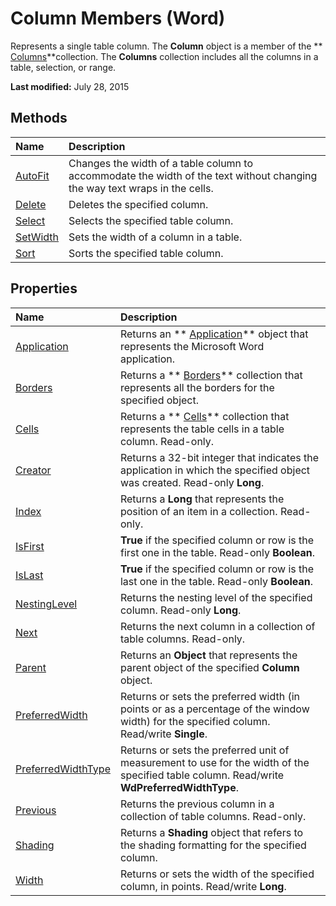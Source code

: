 
# Column Members (Word)
Represents a single table column. The  **Column** object is a member of the ** [Columns](7c2d1353-cbc4-a162-83a1-6cac1300266f.md)**collection. The  **Columns** collection includes all the columns in a table, selection, or range.

 **Last modified:** July 28, 2015


## Methods



|**Name**|**Description**|
|:-----|:-----|
| [AutoFit](ced620ce-628b-7eb6-bd4f-5ca8ddf0f072.md)|Changes the width of a table column to accommodate the width of the text without changing the way text wraps in the cells.|
| [Delete](1e1e874c-3fbe-77c1-22fd-5cc27c12f9a7.md)|Deletes the specified column.|
| [Select](304d7e2a-8365-b609-6765-655eea45dee2.md)|Selects the specified table column.|
| [SetWidth](fd42d86d-53a4-c05d-81c3-add15cf05766.md)|Sets the width of a column in a table.|
| [Sort](c71dbc55-a0dc-4ced-f579-6b446c427f88.md)|Sorts the specified table column.|

## Properties



|**Name**|**Description**|
|:-----|:-----|
| [Application](2c4269f8-f723-66b1-c8b2-a440e788883a.md)|Returns an  ** [Application](d1cf6f8f-4e88-bf01-93b4-90a83f79cb44.md)** object that represents the Microsoft Word application.|
| [Borders](f5be6ae3-48e8-015d-76a5-09be2aaeb7d4.md)|Returns a  ** [Borders](6dd1d4cc-2dcf-22c7-a299-4721a5543ba3.md)** collection that represents all the borders for the specified object.|
| [Cells](425fb211-75bf-028b-d70d-5653b7b6136e.md)|Returns a  ** [Cells](ceaa5b45-518d-d6ea-1ce8-5a34f6e37046.md)** collection that represents the table cells in a table column. Read-only.|
| [Creator](cadc230a-006c-6b2c-4ae0-115652f5280a.md)|Returns a 32-bit integer that indicates the application in which the specified object was created. Read-only  **Long**.|
| [Index](f9654083-6914-887c-5819-d713df7cec62.md)|Returns a  **Long** that represents the position of an item in a collection. Read-only.|
| [IsFirst](415048d5-b7a8-67e5-674b-19ca8ba93d8a.md)| **True** if the specified column or row is the first one in the table. Read-only **Boolean**.|
| [IsLast](9f5e51fe-4bb7-a179-4dde-373f7798f200.md)| **True** if the specified column or row is the last one in the table. Read-only **Boolean**.|
| [NestingLevel](194c6759-33ec-832d-6353-83ee80a15290.md)|Returns the nesting level of the specified column. Read-only  **Long**.|
| [Next](fa2953dc-f5a6-ff58-9a64-42f865725ac7.md)|Returns the next column in a collection of table columns. Read-only.|
| [Parent](bdec1d26-f9bd-172e-6cb2-995ddbe3fa82.md)|Returns an  **Object** that represents the parent object of the specified **Column** object.|
| [PreferredWidth](b275a938-c0a0-3f92-f67e-6b3bead43466.md)|Returns or sets the preferred width (in points or as a percentage of the window width) for the specified column. Read/write  **Single**.|
| [PreferredWidthType](31ff517d-a31b-bb0c-bc0a-332041bdd25e.md)|Returns or sets the preferred unit of measurement to use for the width of the specified table column. Read/write  **WdPreferredWidthType**.|
| [Previous](633b0d86-5591-5dcf-f2f3-f414c193b4cd.md)|Returns the previous column in a collection of table columns. Read-only.|
| [Shading](d85b6720-6be8-6c2d-6e14-7c30c40f83ec.md)|Returns a  **Shading** object that refers to the shading formatting for the specified column.|
| [Width](7501f959-b1e3-45cd-25fd-b00b9919fc0e.md)| Returns or sets the width of the specified column, in points. Read/write **Long**.|
